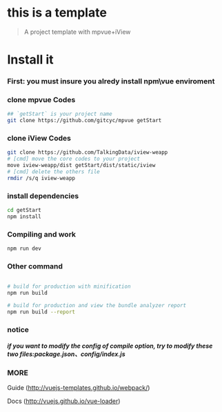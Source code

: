 # this is a template

> A project template with mpvue+iView

# Install it
### First: you must insure you alredy install npm\vue enviroment

### clone mpvue Codes
``` bash
## `getStart` is your project name
git clone https://github.com/gitcyc/mpvue getStart
``` 

### clone iView Codes
``` bash
git clone https://github.com/TalkingData/iview-weapp
# [cmd] move the core codes to your project
move iview-weapp/dist getStart/dist/static/iview
# [cmd] delete the others file
rmdir /s/q iview-weapp
``` 

### install dependencies
``` bash
cd getStart
npm install
```

### Compiling and work
``` bash
npm run dev
```

### Other command
``` bash

# build for production with minification
npm run build

# build for production and view the bundle analyzer report
npm run build --report
```

### notice
##### if you want to modify the config of compile option, try to modify these two files:package.json、config/index.js

### MORE

Guide (http://vuejs-templates.github.io/webpack/)

Docs (http://vuejs.github.io/vue-loader)

